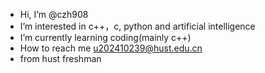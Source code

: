 - Hi, I’m @czh908
-  I’m interested in c++，c, python and artificial intelligence
-  I’m currently learning coding(mainly c++)
-  How to reach me u202410239@hust.edu.cn
-  from hust freshman


<!---
czh908/czh908 is a ✨ special ✨ repository because its `README.md` (this file) appears on your GitHub profile.
You can click the Preview link to take a look at your changes.
--->
